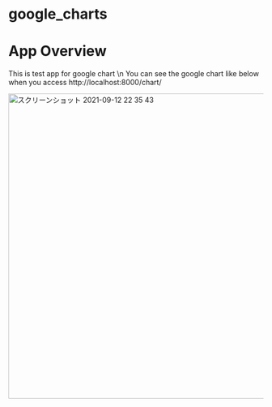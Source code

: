 # google_charts

# App Overview
This is test app for google chart \n
You can see the google chart like below when you access http://localhost:8000/chart/

<img width="602" alt="スクリーンショット 2021-09-12 22 35 43" src="https://user-images.githubusercontent.com/63912049/132989743-91521527-52a2-4791-8e12-2358c56130fe.png">
